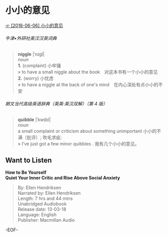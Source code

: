 # 小小的意见  
[☞ [2018-06-06] 小小的意见 ](https://mp.weixin.qq.com/s/IKC36y22eApT5IM7KI4fLw)    
  
###### 牛津•外研社英汉汉英词典  
>**niggle** |ˈnɪgl|  
*noun*  
**1.** (complaint) 小牢骚  
» to have a small niggle about the book　对这本书有一个小小的意见  
**2.** (worry) 小忧虑  
» to have a niggle at the back of one's mind　在内心深处有点小小的不安  
  
###### 朗文当代高级英语辞典（英英·英汉双解）（第 4 版）  
>**quibble**  |ˈkwɪbl|  
*noun*  
a small complaint or criticism about something unimportant 小小的不满（批评）; 吹毛求疵:  
» I’ve just got a few minor quibbles . 我有几个小小的意见。  
  
## Want to Listen  
**How to Be Yourself  
Quiet Your Inner Critic and Rise Above Social Anxiety**  
>By: Ellen Hendriksen  
Narrated by: Ellen Hendriksen  
Length: 7 hrs and 44 mins  
Unabridged Audiobook  
Release date: 13-03-18  
Language: English  
Publisher: Macmillan Audio  
  
-EOF-  
